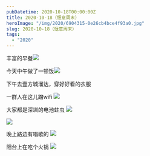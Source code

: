 ```yaml
---
pubDatetime: 2020-10-18T00:00:00Z
title: 2020-10-18（惬意周末）
heroImage: "/img/2020/6904315-0e26cb4bce4f93a0.jpg"
slug: 2020-10-18（惬意周末）
tags:
  - "2020"
---
```


丰富的早餐![](../../../../public/img/2020/6904315-0e26cb4bce4f93a0.jpg)

今天中午做了一顿饭![](../../../../public/img/2020/6904315-7b6c245e4b701a22.jpg)

下午去壹方城溜达，穿好好看的衣服

一群人在这儿蹭wifi
![](../../../../public/img/2020/6904315-b4f7d2895b9d2af0.jpg)

大家都是深圳的电池蛀虫
![](../../../../public/img/2020/6904315-447dfab873d505cd.jpg)

![](../../../../public/img/2020/6904315-973b82f9ba548bd7.jpg)

晚上路边有唱歌的
![](../../../../public/img/2020/6904315-bd29e0344e2fd52c.jpg)

阳台上在吃个火锅
![](../../../../public/img/2020/6904315-3c3d2d2d11ec75a5.jpg)
